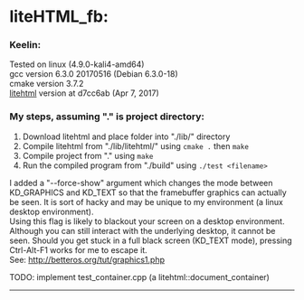 # liteHTML_fb:

### Keelin:

Tested on linux (4.9.0-kali4-amd64) <br/>
gcc version 6.3.0 20170516 (Debian 6.3.0-18) <br/>
cmake version 3.7.2 <br/>
[litehtml](https://github.com/litehtml/litehtml) version at d7cc6ab (Apr 7, 2017)

### My steps, assuming "." is project directory:
1. Download litehtml and place folder into "./lib/" directory
2. Compile litehtml from "./lib/litehtml/" using `cmake .` then `make`
3. Compile project from "." using `make`
4. Run the compiled program from "./build" using `./test <filename>`

I added a "--force-show" argument which changes the mode between KD_GRAPHICS and KD_TEXT so that the framebuffer graphics can actually be seen. It is sort of hacky and may be unique to my environment (a linux desktop environment). <br/>
Using this flag is likely to blackout your screen on a desktop environment. Although you can still interact with the underlying desktop, it cannot be seen. Should you get stuck in a full black screen (KD_TEXT mode), pressing Ctrl-Alt-F1 works for me to escape it. <br/>
See: http://betteros.org/tut/graphics1.php

TODO: implement test_container.cpp (a litehtml::document_container)

---
